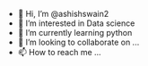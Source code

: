- 👋 Hi, I’m @ashishswain2
- 👀 I’m interested in Data science
- 🌱 I’m currently learning python
- 💞️ I’m looking to collaborate on ...
- 📫 How to reach me ...

<!---
ashishswain2/ashishswain2 is a ✨ special ✨ repository because its `README.md` (this file) appears on your GitHub profile.
You can click the Preview link to take a look at your changes.
--->
